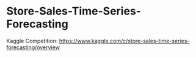 # Store-Sales-Time-Series-Forecasting

Kaggle Competition: https://www.kaggle.com/c/store-sales-time-series-forecasting/overview 
